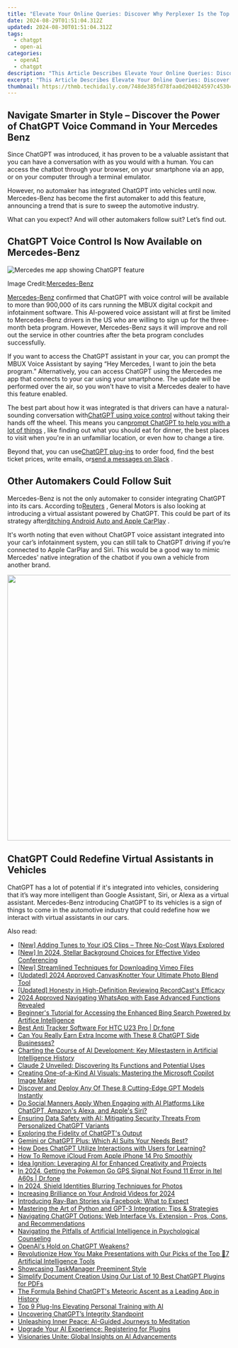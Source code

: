 ```yaml
---
title: "Elevate Your Online Queries: Discover Why Perplexer Is the Top Choice for AI-Enhanced Google Searching"
date: 2024-08-29T01:51:04.312Z
updated: 2024-08-30T01:51:04.312Z
tags:
  - chatgpt
  - open-ai
categories:
  - openAI
  - chatgpt
description: "This Article Describes Elevate Your Online Queries: Discover Why Perplexer Is the Top Choice for AI-Enhanced Google Searching"
excerpt: "This Article Describes Elevate Your Online Queries: Discover Why Perplexer Is the Top Choice for AI-Enhanced Google Searching"
thumbnail: https://thmb.techidaily.com/748de385fd78faa0d204024597c45304a88577256e08ed293c3cd91c5718eb11.jpg
---
```


## Navigate Smarter in Style – Discover the Power of ChatGPT Voice Command in Your Mercedes Benz

 Since ChatGPT was introduced, it has proven to be a valuable assistant that you can have a conversation with as you would with a human. You can access the chatbot through your browser, on your smartphone via an app, or on your computer through a terminal emulator.

 However, no automaker has integrated ChatGPT into vehicles until now. Mercedes-Benz has become the first automaker to add this feature, announcing a trend that is sure to sweep the automotive industry.

 What can you expect? And will other automakers follow suit? Let’s find out.

## ChatGPT Voice Control Is Now Available on Mercedes-Benz

![Mercedes me app showing ChatGPT feature](https://static1.makeuseofimages.com/wordpress/wp-content/uploads/2023/06/23c0224_004.jpg)

 Image Credit:[Mercedes-Benz](https://media.mercedes-benz.com/article/323212b5-1b56-458a-9324-20b25cc176cb)

[Mercedes-Benz](https://media.mercedes-benz.com/article/323212b5-1b56-458a-9324-20b25cc176cb) confirmed that ChatGPT with voice control will be available to more than 900,000 of its cars running the MBUX digital cockpit and infotainment software. This AI-powered voice assistant will at first be limited to Mercedes-Benz drivers in the US who are willing to sign up for the three-month beta program. However, Mercedes-Benz says it will improve and roll out the service in other countries after the beta program concludes successfully.

 If you want to access the ChatGPT assistant in your car, you can prompt the MBUX Voice Assistant by saying “Hey Mercedes, I want to join the beta program.” Alternatively, you can access ChatGPT using the Mercedes me app that connects to your car using your smartphone. The update will be performed over the air, so you won't have to visit a Mercedes dealer to have this feature enabled.

 The best part about how it was integrated is that drivers can have a natural-sounding conversation with[ChatGPT using voice control](https://www.makeuseof.com/ways-to-control-chatgpt-with-voice/) without taking their hands off the wheel. This means you can[prompt ChatGPT to help you with a lot of things](https://www.makeuseof.com/write-effective-chatgpt-prompts-for-ai-answers/) , like finding out what you should eat for dinner, the best places to visit when you're in an unfamiliar location, or even how to change a tire.

 Beyond that, you can use[ChatGPT plug-ins](https://www.makeuseof.com/best-chatgpt-plugins/) to order food, find the best ticket prices, write emails, or[send a messages on Slack](https://www.makeuseof.com/what-is-slack/) .

## Other Automakers Could Follow Suit

 Mercedes-Benz is not the only automaker to consider integrating ChatGPT into its cars. According to[Reuters](https://www.reuters.com/business/autos-transportation/gm-explores-using-chatgpt-vehicles-2023-03-10/) , General Motors is also looking at introducing a virtual assistant powered by ChatGPT. This could be part of its strategy after[ditching Android Auto and Apple CarPlay](https://www.makeuseof.com/gm-to-drop-android-auto-apple-carplay/) .

 It's worth noting that even without ChatGPT voice assistant integrated into your car’s infotainment system, you can still talk to ChatGPT driving if you’re connected to Apple CarPlay and Siri. This would be a good way to mimic Mercedes' native integration of the chatbot if you own a vehicle from another brand.

<!-- affiliate ads begin -->
<a href="https://appsumo.8odi.net/c/5597632/2082538/7443" target="_top" id="2082538"><img src="//a.impactradius-go.com/display-ad/7443-2082538" border="0" alt="" width="1200" height="600"/></a><img height="0" width="0" src="https://appsumo.8odi.net/i/5597632/2082538/7443" style="position:absolute;visibility:hidden;" border="0" />
<!-- affiliate ads end -->
## ChatGPT Could Redefine Virtual Assistants in Vehicles

 ChatGPT has a lot of potential if it's integrated into vehicles, considering that it’s way more intelligent than Google Assistant, Siri, or Alexa as a virtual assistant. Mercedes-Benz introducing ChatGPT to its vehicles is a sign of things to come in the automotive industry that could redefine how we interact with virtual assistants in our cars.


<ins class="adsbygoogle"
     style="display:block"
     data-ad-format="autorelaxed"
     data-ad-client="ca-pub-7571918770474297"
     data-ad-slot="1223367746"></ins>



<ins class="adsbygoogle"
     style="display:block"
     data-ad-client="ca-pub-7571918770474297"
     data-ad-slot="8358498916"
     data-ad-format="auto"
     data-full-width-responsive="true"></ins>

<span class="atpl-alsoreadstyle">Also read:</span>
<div><ul>
<li><a href="https://extra-tips.techidaily.com/new-adding-tunes-to-your-ios-clips-three-no-cost-ways-explored/"><u>[New] Adding Tunes to Your iOS Clips – Three No-Cost Ways Explored</u></a></li>
<li><a href="https://digital-screen-recording.techidaily.com/new-in-2024-stellar-background-choices-for-effective-video-conferencing/"><u>[New] In 2024, Stellar Background Choices for Effective Video Conferencing</u></a></li>
<li><a href="https://video-capture.techidaily.com/new-streamlined-techniques-for-downloading-vimeo-files/"><u>[New] Streamlined Techniques for Downloading Vimeo Files</u></a></li>
<li><a href="https://fox-blue.techidaily.com/updated-2024-approved-canvasknotter-your-ultimate-photo-blend-tool/"><u>[Updated] 2024 Approved  CanvasKnotter  Your Ultimate Photo Blend Tool</u></a></li>
<li><a href="https://screen-video-capture.techidaily.com/updated-honesty-in-high-definition-reviewing-recordcasts-efficacy/"><u>[Updated] Honesty in High-Definition  Reviewing RecordCast's Efficacy</u></a></li>
<li><a href="https://fox-blue.techidaily.com/2024-approved-navigating-whatsapp-with-ease-advanced-functions-revealed/"><u>2024 Approved  Navigating WhatsApp with Ease  Advanced Functions Revealed</u></a></li>
<li><a href="https://tech-revival.techidaily.com/beginners-tutorial-for-accessing-the-enhanced-bing-search-powered-by-artifice-intelligence/"><u>Beginner's Tutorial for Accessing the Enhanced Bing Search Powered by Artifice Intelligence</u></a></li>
<li><a href="https://android-location-track.techidaily.com/best-anti-tracker-software-for-htc-u23-pro-drfone-by-drfone-virtual-android/"><u>Best Anti Tracker Software For HTC U23 Pro | Dr.fone</u></a></li>
<li><a href="https://tech-revival.techidaily.com/can-you-really-earn-extra-income-with-these-8-chatgpt-side-businesses/"><u>Can You Really Earn Extra Income with These 8 ChatGPT Side Businesses?</u></a></li>
<li><a href="https://tech-revival.techidaily.com/charting-the-course-of-ai-development-key-milestastern-in-artificial-intelligence-history/"><u>Charting the Course of AI Development: Key Milestastern in Artificial Intelligence History</u></a></li>
<li><a href="https://tech-revival.techidaily.com/claude-2-unveiled-discovering-its-functions-and-potential-uses/"><u>Claude 2 Unveiled: Discovering Its Functions and Potential Uses</u></a></li>
<li><a href="https://tech-revival.techidaily.com/creating-one-of-a-kind-ai-visuals-mastering-the-microsoft-copilot-image-maker/"><u>Creating One-of-a-Kind AI Visuals: Mastering the Microsoft Copilot Image Maker</u></a></li>
<li><a href="https://tech-revival.techidaily.com/discover-and-deploy-any-of-these-8-cutting-edge-gpt-models-instantly/"><u>Discover and Deploy Any Of These 8 Cutting-Edge GPT Models Instantly</u></a></li>
<li><a href="https://tech-revival.techidaily.com/do-social-manners-apply-when-engaging-with-ai-platforms-like-chatgpt-amazons-alexa-and-apples-siri/"><u>Do Social Manners Apply When Engaging with AI Platforms Like ChatGPT, Amazon's Alexa, and Apple's Siri?</u></a></li>
<li><a href="https://tech-revival.techidaily.com/ensuring-data-safety-with-ai-mitigating-security-threats-from-personalized-chatgpt-variants/"><u>Ensuring Data Safety with AI: Mitigating Security Threats From Personalized ChatGPT Variants</u></a></li>
<li><a href="https://tech-haven.techidaily.com/exploring-the-fidelity-of-chatgpts-output/"><u>Exploring the Fidelity of ChatGPT's Output</u></a></li>
<li><a href="https://tech-revival.techidaily.com/gemini-or-chatgpt-plus-which-ai-suits-your-needs-best/"><u>Gemini or ChatGPT Plus: Which AI Suits Your Needs Best?</u></a></li>
<li><a href="https://tech-revival.techidaily.com/how-does-chatgpt-utilize-interactions-with-users-for-learning/"><u>How Does ChatGPT Utilize Interactions with Users for Learning?</u></a></li>
<li><a href="https://activate-lock.techidaily.com/how-to-remove-icloud-from-apple-iphone-14-pro-smoothly-by-drfone-ios/"><u>How To Remove iCloud From Apple iPhone 14 Pro Smoothly</u></a></li>
<li><a href="https://tech-revival.techidaily.com/idea-ignition-leveraging-ai-for-enhanced-creativity-and-projects/"><u>Idea Ignition: Leveraging AI for Enhanced Creativity and Projects</u></a></li>
<li><a href="https://android-location.techidaily.com/in-2024-getting-the-pokemon-go-gps-signal-not-found-11-error-in-itel-a60s-drfone-by-drfone-virtual/"><u>In 2024, Getting the Pokemon Go GPS Signal Not Found 11 Error in Itel A60s | Dr.fone</u></a></li>
<li><a href="https://extra-approaches.techidaily.com/in-2024-shield-identities-blurring-techniques-for-photos/"><u>In 2024, Shield Identities  Blurring Techniques for Photos</u></a></li>
<li><a href="https://some-knowledge.techidaily.com/increasing-brilliance-on-your-android-videos-for-2024/"><u>Increasing Brilliance on Your Android Videos for 2024</u></a></li>
<li><a href="https://facebook.techidaily.com/introducing-ray-ban-stories-via-facebook-what-to-expect/"><u>Introducing Ray-Ban Stories via Facebook: What to Expect</u></a></li>
<li><a href="https://tech-revival.techidaily.com/mastering-the-art-of-python-and-gpt-3-integration-tips-and-strategies/"><u>Mastering the Art of Python and GPT-3 Integration: Tips & Strategies</u></a></li>
<li><a href="https://tech-revival.techidaily.com/navigating-chatgpt-options-web-interface-vs-extension-pros-cons-and-recommendations/"><u>Navigating ChatGPT Options: Web Interface Vs. Extension - Pros, Cons, and Recommendations</u></a></li>
<li><a href="https://tech-revival.techidaily.com/navigating-the-pitfalls-of-artificial-intelligence-in-psychological-counseling/"><u>Navigating the Pitfalls of Artificial Intelligence in Psychological Counseling</u></a></li>
<li><a href="https://tech-savvy.techidaily.com/openais-hold-on-chatgpt-weakens/"><u>OpenAI's Hold on ChatGPT Weakens?</u></a></li>
<li><a href="https://tech-revival.techidaily.com/revolutionize-how-you-make-presentations-with-our-picks-of-the-top-7-artificial-intelligence-tools/"><u>Revolutionize How You Make Presentations with Our Picks of the Top 🌟7 Artificial Intelligence Tools</u></a></li>
<li><a href="https://win11.techidaily.com/showcasing-taskmanager-preeminent-style/"><u>Showcasing TaskManager Preeminent Style</u></a></li>
<li><a href="https://tech-revival.techidaily.com/simplify-document-creation-using-our-list-of-10-best-chatgpt-plugins-for-pdfs/"><u>Simplify Document Creation Using Our List of 10 Best ChatGPT Plugins for PDFs</u></a></li>
<li><a href="https://tech-revival.techidaily.com/the-formula-behind-chatgpts-meteoric-ascent-as-a-leading-app-in-history/"><u>The Formula Behind ChatGPT's Meteoric Ascent as a Leading App in History</u></a></li>
<li><a href="https://tech-revival.techidaily.com/top-9-plug-ins-elevating-personal-training-with-ai/"><u>Top 9 Plug-Ins Elevating Personal Training with AI</u></a></li>
<li><a href="https://tech-revival.techidaily.com/uncovering-chatgpts-integrity-standpoint/"><u>Uncovering ChatGPT’s Integrity Standpoint</u></a></li>
<li><a href="https://tech-revival.techidaily.com/unleashing-inner-peace-ai-guided-journeys-to-meditation/"><u>Unleashing Inner Peace: AI-Guided Journeys to Meditation</u></a></li>
<li><a href="https://tech-revival.techidaily.com/upgrade-your-ai-experience-registering-for-plugins/"><u>Upgrade Your AI Experience: Registering for Plugins</u></a></li>
<li><a href="https://tech-revival.techidaily.com/visionaries-unite-global-insights-on-ai-advancements/"><u>Visionaries Unite: Global Insights on AI Advancements</u></a></li>
</ul></div>
